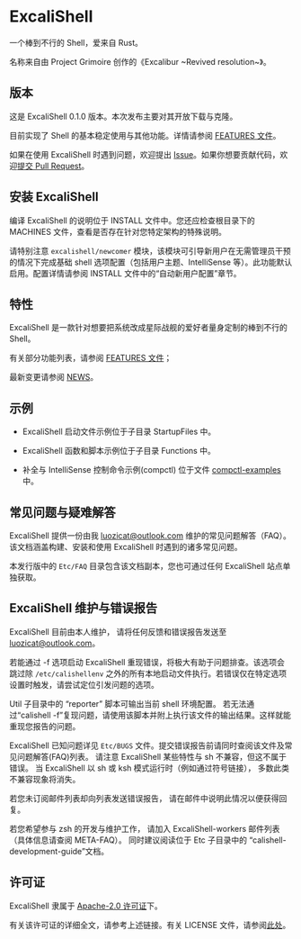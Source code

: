 # ExcaliShell

一个棒到不行的 Shell，爱来自 Rust。

名称来自由 Project Grimoire 创作的《Excalibur ~Revived resolution~》。

## 版本

这是 ExcaliShell 0.1.0 版本。本次发布主要对其开放下载与克隆。

目前实现了 Shell 的基本稳定使用与其他功能。详情请参阅 [FEATURES 文件](/FEATURES)。

如果在使用 ExcaliShell 时遇到问题，欢迎提出 [Issue](https://github.com/Lavaver/ExcaliShell/issues)。如果你想要贡献代码，欢迎[提交 Pull Request](https://github.com/Lavaver/ExcaliShell/pulls)。

## 安装 ExcaliShell

编译 ExcaliShell 的说明位于 INSTALL 文件中。您还应检查根目录下的 MACHINES 文件，查看是否存在针对您特定架构的特殊说明。

请特别注意 `excalishell/newcomer` 模块，该模块可引导新用户在无需管理员干预的情况下完成基础 shell 选项配置（包括用户主题、IntelliSense 等）。此功能默认启用。配置详情请参阅 INSTALL 文件中的“自动新用户配置”章节。

## 特性

ExcaliShell 是一款针对想要把系统改成星际战舰的爱好者量身定制的棒到不行的 Shell。

有关部分功能列表，请参阅 [FEATURES 文件](/FEATURES)；

最新变更请参阅 [NEWS](/NEWS)。

## 示例

- ExcaliShell 启动文件示例位于子目录 StartupFiles 中。

- ExcaliShell 函数和脚本示例位于子目录 Functions 中。

- 补全与 IntelliSense 控制命令示例(compctl) 位于文件 [compctl-examples](/compctl-examples) 中。

## 常见问题与疑难解答

ExcaliShell 提供一份由我 <luozicat@outlook.com> 维护的常见问题解答（FAQ）。 该文档涵盖构建、安装和使用 ExcaliShell 时遇到的诸多常见问题。

本发行版中的 `Etc/FAQ` 目录包含该文档副本，您也可通过任何 ExcaliShell 站点单独获取。

## ExcaliShell 维护与错误报告

ExcaliShell 目前由本人维护，
请将任何反馈和错误报告发送至 <luozicat@outlook.com>。

若能通过 -f 选项启动 ExcaliShell 重现错误，将极大有助于问题排查。该选项会跳过除 `/etc/calishellenv` 之外的所有本地启动文件执行。若错误仅在特定选项设置时触发，请尝试定位引发问题的选项。

Util 子目录中的 “reporter” 脚本可输出当前 shell 环境配置。 若无法通过“calishell -f”复现问题，请使用该脚本并附上执行该文件的输出结果。这样就能重现您报告的问题。

ExcaliShell 已知问题详见 `Etc/BUGS` 文件。提交错误报告前请同时查阅该文件及常见问题解答(FAQ)列表。 请注意 ExcaliShell 某些特性与 sh 不兼容，但这不属于错误。
当 ExcaliShell 以 sh 或 ksh 模式运行时（例如通过符号链接），
多数此类不兼容现象将消失。

若您未订阅邮件列表却向列表发送错误报告，
请在邮件中说明此情况以便获得回复。

若您希望参与 zsh 的开发与维护工作，
请加入 ExcaliShell-workers 邮件列表（具体信息请查阅 META-FAQ）。
同时建议阅读位于 Etc 子目录中的
“calishell-development-guide”文档。

## 许可证

ExcaliShell 隶属于 [Apache-2.0 许可证](https://www.apache.org/licenses/LICENSE-2.0.html)下。

有关该许可证的详细全文，请参考上述链接。有关 LICENSE 文件，请参阅[此处](/LICENSE)。